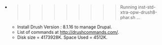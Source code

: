 * >>>>>>>>> Running inst-std-xtra-opw-drush8-phar.sh ...
  * Install  Drush Version : 8.1.16  to manage Drupal.
  * List of commands at http://drushcommands.com/.
  * Disk size = 4173928K. Space Used = 4512K.

